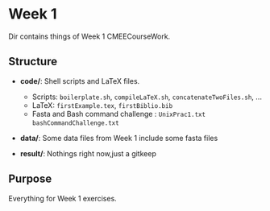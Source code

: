 # Week 1

Dir contains things of  Week 1 CMEECourseWork.

## Structure

- **code/**: Shell scripts and LaTeX files.
    - Scripts: `boilerplate.sh`, `compileLaTeX.sh`, `concatenateTwoFiles.sh`, ...
    - LaTeX: `firstExample.tex`, `firstBiblio.bib`
    - Fasta and  Bash command challenge : `UnixPrac1.txt` `bashCommandChallenge.txt`

- **data/**: Some data files from Week 1 include some fasta files

- **result/**: Nothings right now,just a gitkeep



## Purpose

Everything for Week 1 exercises.
